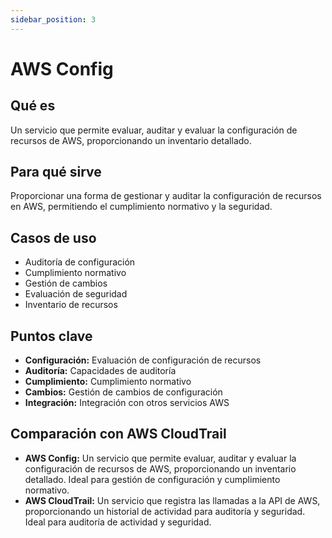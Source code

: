 ```yaml
---
sidebar_position: 3
---
```


# AWS Config

## Qué es
Un servicio que permite evaluar, auditar y evaluar la configuración de recursos de AWS, proporcionando un inventario detallado.

## Para qué sirve
Proporcionar una forma de gestionar y auditar la configuración de recursos en AWS, permitiendo el cumplimiento normativo y la seguridad.

## Casos de uso
- Auditoría de configuración
- Cumplimiento normativo
- Gestión de cambios
- Evaluación de seguridad
- Inventario de recursos

## Puntos clave
- **Configuración:** Evaluación de configuración de recursos
- **Auditoría:** Capacidades de auditoría
- **Cumplimiento:** Cumplimiento normativo
- **Cambios:** Gestión de cambios de configuración
- **Integración:** Integración con otros servicios AWS

## Comparación con AWS CloudTrail
- **AWS Config:** Un servicio que permite evaluar, auditar y evaluar la configuración de recursos de AWS, proporcionando un inventario detallado. Ideal para gestión de configuración y cumplimiento normativo.
- **AWS CloudTrail:** Un servicio que registra las llamadas a la API de AWS, proporcionando un historial de actividad para auditoría y seguridad. Ideal para auditoría de actividad y seguridad. 